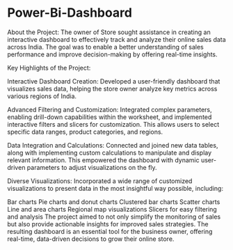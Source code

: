 # Power-Bi-Dashboard
About the Project:
The owner of Store sought assistance in creating an interactive dashboard to effectively track and analyze their online sales data across India. The goal was to enable a better understanding of sales performance and improve decision-making by offering real-time insights.

Key Highlights of the Project:

Interactive Dashboard Creation: Developed a user-friendly dashboard that visualizes sales data, helping the store owner analyze key metrics across various regions of India.

Advanced Filtering and Customization: Integrated complex parameters, enabling drill-down capabilities within the worksheet, and implemented interactive filters and slicers for customization. This allows users to select specific data ranges, product categories, and regions.

Data Integration and Calculations: Connected and joined new data tables, along with implementing custom calculations to manipulate and display relevant information. This empowered the dashboard with dynamic user-driven parameters to adjust visualizations on the fly.

Diverse Visualizations: Incorporated a wide range of customized visualizations to present data in the most insightful way possible, including:

Bar charts
Pie charts and donut charts
Clustered bar charts
Scatter charts
Line and area charts
Regional map visualizations
Slicers for easy filtering and analysis
The project aimed to not only simplify the monitoring of sales but also provide actionable insights for improved sales strategies. The resulting dashboard is an essential tool for the business owner, offering real-time, data-driven decisions to grow their online store.

